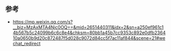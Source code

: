 


## 参考
* https://mp.weixin.qq.com/s?__biz=MzAxMTA4Njc0OQ==&mid=2651440311&idx=2&sn=a250ef961c14b567b5c24099b6c6c8e4&chksm=80bb1a45b7cc9353c892e0dfb236410a0650b9d20c872487f5d028c9072d84cc5f7ac11af844&scene=21#wechat_redirect